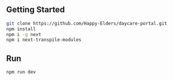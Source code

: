 ## Getting Started

```bash
git clone https://github.com/Happy-Elders/daycare-portal.git
npm install
npm i -g next
npm i next-transpile-modules
```

## Run

```bash
npm run dev
```

